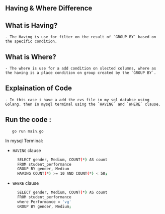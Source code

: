 ## Having & Where Difference

 ## What is Having?
    
    - The Having is use for filter on the result of `GROUP BY` based on the specific condition.

 ## What is Where?
    
    - The where is use for a add condition on slected columns, where as the having is a place condition on group created by the `GROUP BY`. 

 ## Explaination of Code

    - In this case i have a add the cvs file in my sql databse using Golang. then In mysql terminal using the `HAVING` and `WHERE` clause. 

 ## Run the code :

       go run main.go

  In mysql Terminal: 
    
  - `HAVING` clause
    
    ```bash
      SELECT gender, Medium, COUNT(*) AS count
      FROM student_performance
      GROUP BY gender, Medium
      HAVING COUNT(*) >= 10 AND COUNT(*) < 50;
    ```

  - `WHERE` clause
    
    ```bash
      SELECT gender, Medium, COUNT(*) AS count
      FROM student_performance
      where Performance = 'vg'
      GROUP BY gender, Medium;
    ```

    
